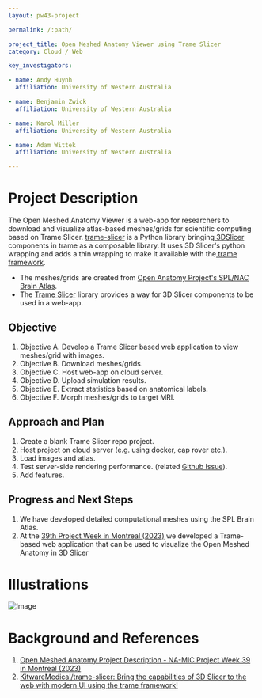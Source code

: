 ```yaml
---
layout: pw43-project

permalink: /:path/

project_title: Open Meshed Anatomy Viewer using Trame Slicer
category: Cloud / Web

key_investigators:

- name: Andy Huynh
  affiliation: University of Western Australia

- name: Benjamin Zwick
  affiliation: University of Western Australia

- name: Karol Miller
  affiliation: University of Western Australia

- name: Adam Wittek
  affiliation: University of Western Australia

---
```


# Project Description

<!-- Add a short paragraph describing the project. -->


The Open Meshed Anatomy Viewer is a web-app for researchers to download and visualize atlas-based meshes/grids for scientific computing based on Trame Slicer. [trame-slicer](https://github.com/KitwareMedical/trame-slicer) is a Python library bringing[ 3DSlicer](https://github.com/Slicer/Slicer/) components in trame as a composable library. It uses 3D Slicer's python wrapping and adds a thin wrapping to make it available with the[ trame framework](https://github.com/Kitware/trame/).

- The meshes/grids are created from [Open Anatomy Project's SPL/NAC Brain Atlas](https://www.openanatomy.org/atlas-pages/atlas-spl-nac-brain.html). 
- The [Trame Slicer](https://github.com/KitwareMedical/trame-slicer) library provides a way for 3D Slicer components to be used in a web-app.



## Objective

<!-- Describe here WHAT you would like to achieve (what you will have as end result). -->


1. Objective A. Develop a Trame Slicer based web application to view meshes/grid with images. 
2. Objective B. Download meshes/grids.
3. Objective C. Host web-app on cloud server.
4. Objective D. Upload simulation results.
5. Objective E. Extract statistics based on anatomical labels.
6. Objective F. Morph meshes/grids to target MRI.



## Approach and Plan

<!-- Describe here HOW you would like to achieve the objectives stated above. -->


1. Create a blank Trame Slicer repo project.
2. Host project on cloud server (e.g. using docker, cap rover etc.).
3. Load images and atlas.
4. Test server-side rendering performance. (related [Github Issue](https://github.com/KitwareMedical/trame-slicer/issues/11)).
5. Add features.



## Progress and Next Steps

<!-- Update this section as you make progress, describing of what you have ACTUALLY DONE.
     If there are specific steps that you could not complete then you can describe them here, too. -->


1. We have developed detailed computational meshes using the SPL Brain Atlas.
2. At the [39th Project Week in Montreal (2023)](https://projectweek.na-mic.org/PW39_2023_Montreal/) we developed a Trame-based web application that can be used to visualize the Open Meshed Anatomy in 3D Slicer



# Illustrations

<!-- Add pictures and links to videos that demonstrate what has been accomplished. -->


![Image](https://github.com/user-attachments/assets/4fe0811b-3d21-4a8c-b05f-7a8ab1b4eb47)



# Background and References

<!-- If you developed any software, include link to the source code repository.
     If possible, also add links to sample data, and to any relevant publications. -->


1. [Open Meshed Anatomy Project Description - NA-MIC Project Week 39 in Montreal (2023)](https://projectweek.na-mic.org/PW39_2023_Montreal/Projects/OpenMeshedAnatomy/)
2. [KitwareMedical/trame-slicer: Bring the capabilities of 3D Slicer to the web with modern UI using the trame framework!](https://github.com/KitwareMedical/trame-slicer)

